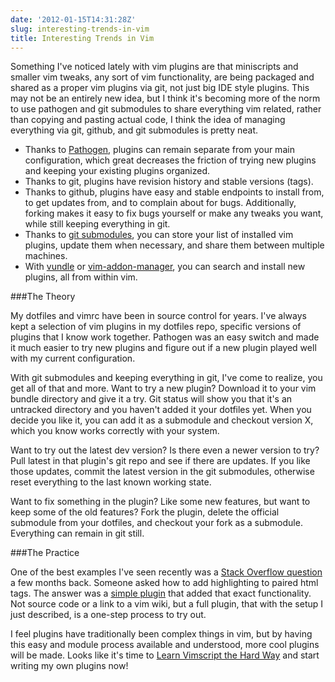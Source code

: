```yaml
---
date: '2012-01-15T14:31:28Z'
slug: interesting-trends-in-vim
title: Interesting Trends in Vim
---
```



Something I've noticed lately with vim plugins are that miniscripts and smaller
vim tweaks, any sort of vim functionality, are being packaged and shared as
a proper vim plugins via git, not just big IDE style plugins. This may not be an
entirely new idea, but I think it's becoming more of the norm to use pathogen
and git submodules to share everything vim related, rather than copying and
pasting actual code, I think the idea of managing everything via git, github,
and git submodules is pretty neat.

* Thanks to [Pathogen][1], plugins can remain separate from your main
  configuration, which great decreases the friction of trying new plugins and
  keeping your existing plugins organized.
* Thanks to git, plugins have revision history and stable versions (tags).
* Thanks to github, plugins have easy and stable endpoints to install from, to
  get updates from, and to complain about for bugs. Additionally, forking makes
  it easy to fix bugs yourself or make any tweaks you want, while still keeping
  everything in git.
* Thanks to [git submodules][2], you can store your list of installed vim
  plugins, update them when necessary, and share them between multiple machines.
* With [vundle][3] or [vim-addon-manager][4], you can search and install new
  plugins, all from within vim.

###The Theory

My dotfiles and vimrc have been in source control for years. I've always kept
a selection of vim plugins in my dotfiles repo, specific versions of plugins
that I know work together. Pathogen was an easy switch and made it much easier
to try new plugins and figure out if a new plugin played well with my current
configuration.

With git submodules and keeping everything in git, I've come to realize, you get
all of that and more. Want to try a new plugin? Download it to your vim bundle
directory and give it a try. Git status will show you that it's an untracked
directory and you haven't added it your dotfiles yet. When you decide you like
it, you can add it as a submodule and checkout version X, which you know works
correctly with your system.

Want to try out the latest dev version? Is there even a newer version to try?
Pull latest in that plugin's git repo and see if there are updates. If you like
those updates, commit the latest version in the git submodules, otherwise reset
everything to the last known working state.

Want to fix something in the plugin? Like some new features, but want to keep
some of the old features? Fork the plugin, delete the official submodule from
your dotfiles, and checkout your fork as a submodule. Everything can remain in
git still.

###The Practice

One of the best examples I've seen recently was a [Stack Overflow question][5]
a few months back. Someone asked how to add highlighting to paired html tags.
The answer was a [simple plugin][6] that added that exact functionality. Not
source code or a link to a vim wiki, but a full plugin, that with the setup
I just described, is a one-step process to try out.

I feel plugins have traditionally been complex things in vim, but by having this
easy and module process available and understood, more cool plugins will be
made. Looks like it's time to [Learn Vimscript the Hard Way][7] and start
writing my own plugins now!


[1]: https://github.com/tpope/vim-pathogen
[2]: http://vimcasts.org/episodes/synchronizing-plugins-with-git-submodules-and-pathogen/
[3]: https://github.com/gmarik/vundle
[4]: https://github.com/MarcWeber/vim-addon-manager
[5]: http://stackoverflow.com/questions/8168320/can-vim-highlight-matching-html-tags-like-notepad
[6]: https://github.com/gregsexton/MatchTag
[7]: http://learnvimscriptthehardway.stevelosh.com/
